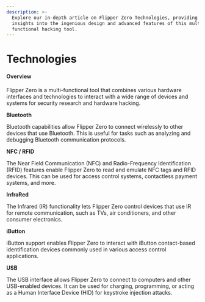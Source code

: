```yaml
---
description: >-
  Explore our in-depth article on Flipper Zero Technologies, providing deep
  insights into the ingenious design and advanced features of this multi
  functional hacking tool.
---
```


# Technologies

#### Overview

Flipper Zero is a multi-functional tool that combines various hardware interfaces and technologies to interact with a wide range of devices and systems for security research and hardware hacking.

**Bluetooth**

Bluetooth capabilities allow Flipper Zero to connect wirelessly to other devices that use Bluetooth. This is useful for tasks such as analyzing and debugging Bluetooth communication protocols.

**NFC / RFID**

The Near Field Communication (NFC) and Radio-Frequency Identification (RFID) features enable Flipper Zero to read and emulate NFC tags and RFID devices. This can be used for access control systems, contactless payment systems, and more.

**InfraRed**

The Infrared (IR) functionality lets Flipper Zero control devices that use IR for remote communication, such as TVs, air conditioners, and other consumer electronics.

**iButton**

iButton support enables Flipper Zero to interact with iButton contact-based identification devices commonly used in various access control applications.

**USB**

The USB interface allows Flipper Zero to connect to computers and other USB-enabled devices. It can be used for charging, programming, or acting as a Human Interface Device (HID) for keystroke injection attacks.
